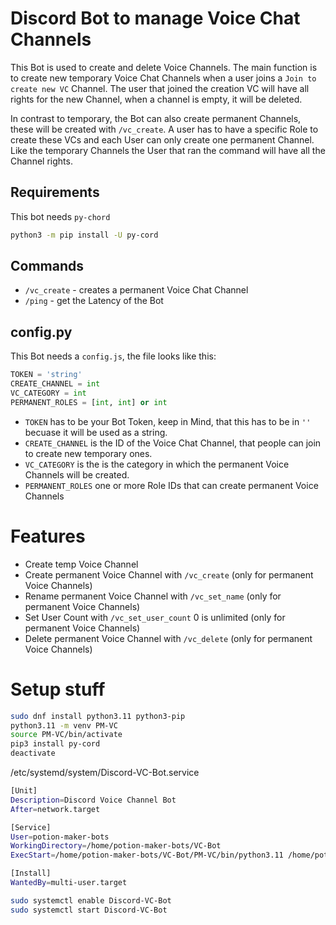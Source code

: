 # Discord Bot to manage Voice Chat Channels

This Bot is used to create and delete Voice Channels. The main function is to create new temporary Voice Chat Channels when a user joins a `Join to create new VC` Channel.
The user that joined the creation VC will have all rights for the new Channel, when a channel is empty, it will be deleted.

In contrast to temporary, the Bot can also create permanent Channels, these will be created with `/vc_create`. 
A user has to have a specific Role to create these VCs and each User can only create one permanent Channel.
Like the temporary Channels the User that ran the command will have all the Channel rights.

## Requirements

This bot needs `py-chord`

```bash
python3 -m pip install -U py-cord
```

## Commands

- `/vc_create` - creates a permanent Voice Chat Channel 
- `/ping` - get the Latency of the Bot

## config.py

This Bot needs a `config.js`, the file looks like this:

```py
TOKEN = 'string'
CREATE_CHANNEL = int
VC_CATEGORY = int
PERMANENT_ROLES = [int, int] or int
```

- `TOKEN` has to be your Bot Token, keep in Mind, that this has to be in `''` becuase it will be used as a string.
- `CREATE_CHANNEL` is the ID of the Voice Chat Channel, that people can join to create new temporary ones.
- `VC_CATEGORY` is the is the category in which the permanent Voice Channels will be created.
- `PERMANENT_ROLES` one or more Role IDs that can create permanent Voice Channels

# Features
- Create temp Voice Channel
- Create permanent Voice Channel with `/vc_create` (only for permanent Voice Channels)
- Rename permanent Voice Channel with `/vc_set_name` (only for permanent Voice Channels)
- Set User Count with `/vc_set_user_count` 0 is unlimited (only for permanent Voice Channels)
- Delete permanent Voice Channel with `/vc_delete` (only for permanent Voice Channels)


# Setup stuff

```bash
sudo dnf install python3.11 python3-pip
python3.11 -m venv PM-VC
source PM-VC/bin/activate
pip3 install py-cord
deactivate
```

/etc/systemd/system/Discord-VC-Bot.service

```bash
[Unit]
Description=Discord Voice Channel Bot
After=network.target

[Service]
User=potion-maker-bots
WorkingDirectory=/home/potion-maker-bots/VC-Bot
ExecStart=/home/potion-maker-bots/VC-Bot/PM-VC/bin/python3.11 /home/potion-maker-bots/VC-Bot/main.py

[Install]
WantedBy=multi-user.target
```

```bash
sudo systemctl enable Discord-VC-Bot
sudo systemctl start Discord-VC-Bot
```


